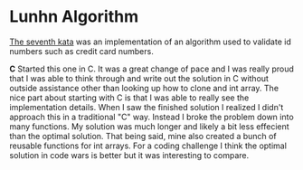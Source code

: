 # Lunhn Algorithm

[The seventh kata](https://www.codewars.com/kata/5418a1dd6d8216e18a0012b2/c) was an implementation of an algorithm used to validate id numbers such as credit card numbers. 

**C**
Started this one in C. It was a great change of pace and I was really proud that I was able to think through and write out the solution in C without outside assistance other than looking up how to clone and int array. The nice part about starting with C is that I was able to really see the implementation details. When I saw the finished solution I realized I didn't approach this in a traditional "C" way. Instead I broke the problem down into many functions. My solution was much longer and likely a bit less effecient than the optimal solution. That being said, mine also created a bunch of reusable functions for int arrays. For a coding challenge I think the optimal solution in code wars is better but it was interesting to compare.
